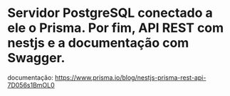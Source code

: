 # Servidor PostgreSQL conectado a ele o Prisma. Por fim, API REST com nestjs e a documentação com Swagger.

documentação: https://www.prisma.io/blog/nestjs-prisma-rest-api-7D056s1BmOL0
